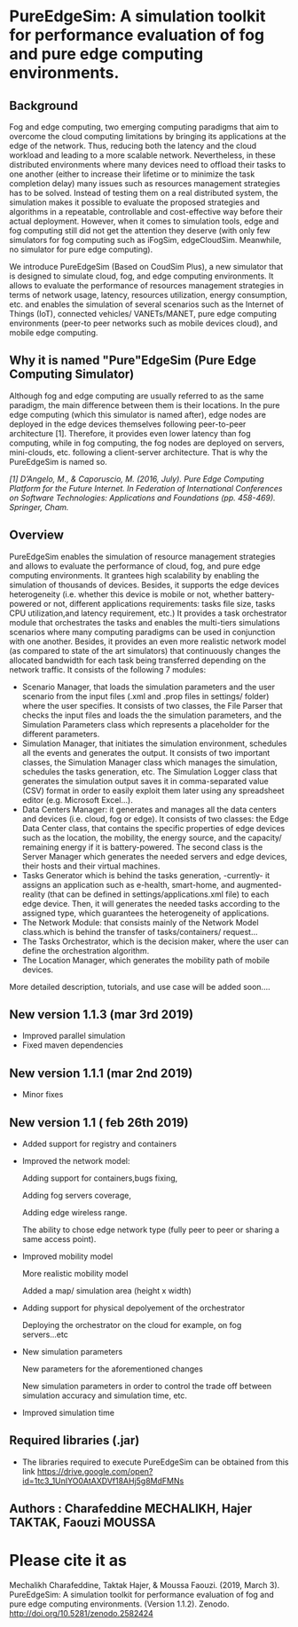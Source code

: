 # PureEdgeSim: A simulation toolkit for performance evaluation of fog and pure edge computing environments.

## Background
   Fog and edge computing, two emerging computing paradigms that aim to overcome the cloud computing limitations by bringing its applications at the edge of the network. Thus, reducing both the latency and the cloud workload and leading to a more scalable network. Nevertheless, in these distributed environments where many devices need to offload their tasks to one another (either to increase their lifetime or to minimize the task completion delay) many issues such as resources management strategies has to be solved. Instead of testing them on a real distributed system, the simulation makes it possible to evaluate the proposed strategies and algorithms in a repeatable, controllable and cost-effective way before their actual deployment. However, when it comes to simulation tools, edge and fog computing still did not get the attention they deserve (with only few simulators for fog computing such as iFogSim, edgeCloudSim. Meanwhile, no simulator for pure edge computing).

   We introduce PureEdgeSim (Based on CoudSim Plus), a new simulator that is designed to simulate cloud, fog, and edge computing environments. It allows to evaluate the performance of resources management strategies in terms of network usage, latency, resources utilization, energy consumption, etc. and enables the simulation of several scenarios such as the Internet of Things (IoT), connected vehicles/ VANETs/MANET, pure edge computing environments (peer-to peer networks such as mobile devices cloud), and mobile edge computing. 
## Why it is named "Pure"EdgeSim  (Pure Edge Computing Simulator)
   Although fog and edge computing are usually referred to as the same paradigm, the main difference between them is their locations. In the pure edge computing (which this simulator is named after), edge nodes are deployed in the edge devices themselves following peer-to-peer architecture [1]. Therefore, it provides even lower latency than fog computing, while in fog computing, the fog nodes are deployed on servers, mini-clouds, etc. following a client-server architecture. That is why the PureEdgeSim is named so.
   
   *[1] D’Angelo, M., & Caporuscio, M. (2016, July). Pure Edge Computing Platform for the Future Internet. In Federation of International Conferences on Software Technologies: Applications and Foundations (pp. 458-469). Springer, Cham.* 
## Overview
   PureEdgeSim enables the simulation of resource management strategies and allows to evaluate the performance of cloud, fog, and pure edge computing environments. It grantees high scalability by enabling the simulation of thousands of devices. Besides, it supports the edge devices heterogeneity (i.e. whether this device is mobile or not, whether battery-powered or not, different  applications requirements: tasks file size, tasks CPU utilization,and latency requirement, etc.) 
   It provides a task orchestrator module that orchestrates the tasks and enables the multi-tiers simulations scenarios where many computing paradigms can be used in conjunction with one another. Besides, it provides an even more realistic network model (as compared to state of the art simulators) that continuously changes the allocated bandwidth for each task being transferred depending on the network traffic. 
   It consists of the following 7 modules:
   * Scenario Manager, that loads  the simulation parameters and the user scenario from the input files (.xml and .prop files in settings/ folder) where the user specifies. It consists of two classes, the File Parser that  checks the input files and loads the  the simulation parameters, and the Simulation Parameters class which represents a placeholder for the different parameters.
   * Simulation Manager, that initiates the simulation environment, schedules all the events and generates the output. It consists of two important classes, the Simulation Manager class which manages the simulation, schedules the tasks generation, etc. The Simulation Logger class that generates the simulation output saves it in comma-separated value (CSV) format in order to easily exploit them later using any spreadsheet editor (e.g. Microsoft Excel...).
   * Data Centers Manager: it generates and manages all the data centers and devices (i.e. cloud, fog or edge). It consists of two classes: the Edge Data Center class, that contains the specific properties of edge devices such as the location, the mobility, the energy source, and the capacity/ remaining energy if it is battery-powered. The second class is the Server Manager which generates the needed servers and edge devices, their hosts and their virtual machines.
   * Tasks Generator which is behind the tasks generation, -currently- it assigns an application such as e-health, smart-home, and augmented-reality (that can be defined in settings/applications.xml file) to each edge device. Then, it will generates the needed tasks according to the assigned type, which guarantees the heterogeneity of applications.  
   * The Network Module: that consists mainly of the Network Model class.which is behind the transfer of tasks/containers/ request... 
   * The Tasks Orchestrator, which is the decision maker, where the user can define the orchestration algorithm. 
   * The Location Manager, which generates the mobility path of mobile devices.
   
   
More detailed description, tutorials, and use case  will be added soon....
## New version 1.1.3 (mar 3rd 2019)
* Improved parallel simulation 
* Fixed maven dependencies
## New version 1.1.1 (mar 2nd 2019) 
* Minor fixes
## New version 1.1 ( feb 26th 2019) 
* Added support for registry and containers

* Improved the network model: 

  Adding support for containers,bugs fixing, 
  
  Adding fog servers coverage, 
  
  Adding edge  wireless range.
  
  The ability to chose edge network type (fully peer to peer or sharing a same access point).
  
* Improved mobility model

  More realistic mobility model
  
  Added a map/ simulation area (height x width)
  
* Adding support for physical depolyement of the orchestrator 

  Deploying the orchestrator on the cloud for example, on fog servers...etc
  
* New simulation parameters

  New parameters for the aforementioned changes
  
  New simulation parameters in order to control the trade off between simulation accuracy and simulation time, etc. 
  
* Improved simulation time

## Required libraries (.jar)
* The libraries required to execute PureEdgeSim can be obtained from this link
https://drive.google.com/open?id=1tc3_1UnIYO0AtAXDVf18AHj5g8MdFMNs

## Authors : Charafeddine MECHALIKH, Hajer TAKTAK, Faouzi MOUSSA

# Please cite it as 
Mechalikh Charafeddine, Taktak Hajer, & Moussa Faouzi. (2019, March 3). PureEdgeSim: A simulation toolkit for performance evaluation of fog and pure edge computing environments. (Version 1.1.2). Zenodo. http://doi.org/10.5281/zenodo.2582424
